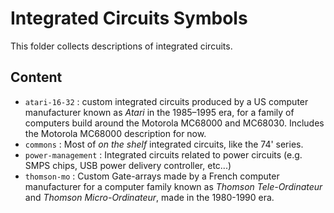 # Integrated Circuits Symbols

This folder collects descriptions of integrated circuits.

## Content

* `atari-16-32` : custom integrated circuits produced by a US computer manufacturer known as _Atari_ in the 1985–1995 era, for a family of computers build around the Motorola MC68000 and MC68030. Includes the Motorola MC68000 description for now.
* `commons` : Most of _on the shelf_ integrated circuits, like the 74' series.
* `power-management` : Integrated circuits related to power circuits (e.g. SMPS chips, USB power delivery controller, etc...)
* `thomson-mo` : Custom Gate-arrays made by a French computer manufacturer for a computer family known as _Thomson Tele-Ordinateur_ and _Thomson Micro-Ordinateur_, made in the 1980-1990 era.
